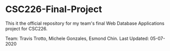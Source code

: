 # CSC226-Final-Project
This it the official repository for my team's final Web Database Applications project for CSC226.

Team: Travis Trotto, Michele Gonzales, Esmond Chin.
Last Updated: 05-07-2020

